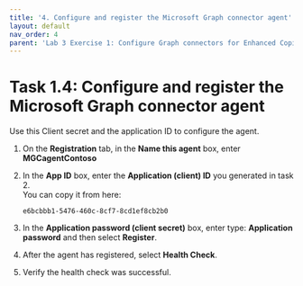 ```yaml
---
title: '4. Configure and register the Microsoft Graph connector agent'
layout: default
nav_order: 4
parent: 'Lab 3 Exercise 1: Configure Graph connectors for Enhanced Copilot Experience'
---
```


# Task 1.4: Configure and register the Microsoft Graph connector agent

Use this Client secret and the application ID to configure the agent.

1. On the **Registration** tab, in the **Name this agent** box, enter **MGCagentContoso**

1. In the **App ID** box, enter the **Application (client) ID** you generated in task 2.  
    You can copy it from here:
	
    ```
	e6bcbbb1-5476-460c-8cf7-8cd1ef8cb2b0
	```

1. In the **Application password (client secret)** box, enter type: **Application password** and then select **Register**.  


1. After the agent has registered, select **Health Check**.  


1. Verify the health check was successful.